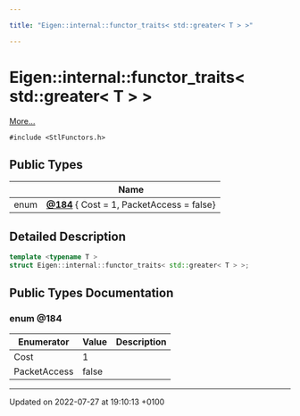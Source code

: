 ```yaml
---

title: "Eigen::internal::functor_traits< std::greater< T > >"

---
```


# Eigen::internal::functor_traits< std::greater< T > >



 [More...](#detailed-description)


`#include <StlFunctors.h>`

## Public Types

|                | Name           |
| -------------- | -------------- |
| enum| **[@184](http://example.org/classes/structeigen_1_1internal_1_1functor__traits_3_01std_1_1greater_3_01t_01_4_01_4/#enum-@184)** { Cost = 1, PacketAccess = false} |

## Detailed Description

```cpp
template <typename T >
struct Eigen::internal::functor_traits< std::greater< T > >;
```

## Public Types Documentation

### enum @184

| Enumerator | Value | Description |
| ---------- | ----- | ----------- |
| Cost | 1|   |
| PacketAccess | false|   |




-------------------------------

Updated on 2022-07-27 at 19:10:13 +0100